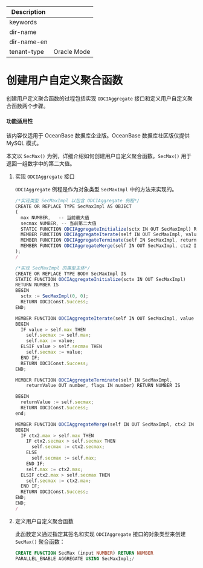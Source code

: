 | Description   |                 |
|---------------|-----------------|
| keywords      |                 |
| dir-name      |                 |
| dir-name-en   |                 |
| tenant-type   | Oracle Mode     |

# 创建用户自定义聚合函数 

创建用户定义聚合函数的过程包括实现 `ODCIAggregate` 接口和定义用户自定义聚合函数两个步骤。

  <main id="notice" >
    <h4>功能适用性</h4>
    <p>该内容仅适用于 OceanBase 数据库企业版。OceanBase 数据库社区版仅提供 MySQL 模式。</p>
  </main>

本文以 `SecMax()` 为例，详细介绍如何创建用户自定义聚合函数。`SecMax()` 用于返回一组数字中的第二大值。

1. 实现 `ODCIAggregate` 接口

   `ODCIAggregate` 例程是作为对象类型 `SecMaxImpl` 中的方法来实现的。

   ```javascript
   /*实现类型 SecMaxImpl 以包含 ODCIAggregate 例程*/
   CREATE OR REPLACE TYPE SecMaxImpl AS OBJECT
   (
     max NUMBER,   -- 当前最大值
     secmax NUMBER, -- 当前第二大值
     STATIC FUNCTION ODCIAggregateInitialize(sctx IN OUT SecMaxImpl) RETURN NUMBER,
     MEMBER FUNCTION ODCIAggregateIterate(self IN OUT SecMaxImpl, value IN number) RETURN NUMBER,
     MEMBER FUNCTION ODCIAggregateTerminate(self IN SecMaxImpl, returnValue OUT number, flags IN number) RETURN NUMBER,
     MEMBER FUNCTION ODCIAggregateMerge(self IN OUT SecMaxImpl, ctx2 IN SecMaxImpl) RETURN NUMBER
   );
   /
   
   /*实现 SecMaxImpl 的类型主体*/
   CREATE OR REPLACE TYPE BODY SecMaxImpl IS 
   STATIC FUNCTION ODCIAggregateInitialize(sctx IN OUT SecMaxImpl) 
   RETURN NUMBER IS 
   BEGIN
     sctx := SecMaxImpl(0, 0);
     RETURN ODCIConst.Success;
   END;
   
   MEMBER FUNCTION ODCIAggregateIterate(self IN OUT SecMaxImpl, value IN number) RETURN NUMBER IS
   BEGIN
     IF value > self.max THEN
       self.secmax := self.max;
       self.max := value;
     ELSIF value > self.secmax THEN
       self.secmax := value;
     END IF;
     RETURN ODCIConst.Success;
   END;
   
   MEMBER FUNCTION ODCIAggregateTerminate(self IN SecMaxImpl, 
       returnValue OUT number, flags IN number) RETURN NUMBER IS
   
   BEGIN
     returnValue := self.secmax;
     RETURN ODCIConst.Success;
   end;
   
   MEMBER FUNCTION ODCIAggregateMerge(self IN OUT SecMaxImpl, ctx2 IN SecMaxImpl) RETURN NUMBER IS
   BEGIN
     IF ctx2.max > self.max THEN
       IF ctx2.secmax > self.secmax THEN 
         self.secmax := ctx2.secmax;
       ELSE
         self.secmax := self.max;
       END IF;
       self.max := ctx2.max;
     ELSIF ctx2.max > self.secmax THEN 
       self.secmax := ctx2.max;
     END IF;
     RETURN ODCIConst.Success;
   END;
   END;
   /
   ```

   

2. 定义用户自定义聚合函数

   此函数定义通过指定其签名和实现 `ODCIAggregate` 接口的对象类型来创建 `SecMax()` 聚合函数：

   ```sql
   CREATE FUNCTION SecMax (input NUMBER) RETURN NUMBER 
   PARALLEL_ENABLE AGGREGATE USING SecMaxImpl;/
   ```

   

   



